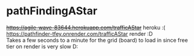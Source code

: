 # pathFindingAStar
~~https://agile-wave-83644.herokuapp.com/trafficAStar~~ heroku :(  <br>
https://pathfinder-tfey.onrender.com/trafficAStar render :D <br>
Takes a few seconds to a minute for the grid (board) to load in since free tier on render is very slow D:
